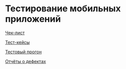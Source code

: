 # Тестирование мобильных приложений

[Чек-лист](https://docs.google.com/spreadsheets/d/1lwtp1gVSV1g00gM1HWUGDYw0ffVxtfE5_DvEOuAwKTw/edit?gid=0#gid=0)

[Тест-кейсы](https://github.com/user-attachments/files/17261901/G8-2024-10-04.pdf)

[Тестовый прогон](https://github.com/user-attachments/files/17323455/G8-Express%2Brun%2B2024_10_08.pdf)

[Отчёты о дефектах](https://github.com/user-attachments/files/17323442/3.xlsx)

